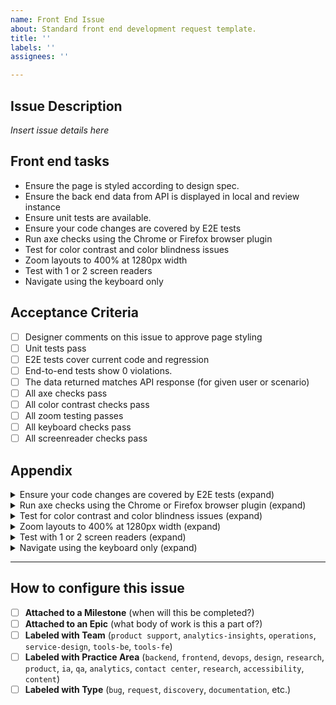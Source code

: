 ```yaml
---
name: Front End Issue
about: Standard front end development request template.
title: ''
labels: ''
assignees: ''

---
```


## Issue Description
_Insert issue details here_

## Front end tasks
- Ensure the page is styled according to design spec. 
- Ensure the back end data from API is displayed in local and review instance
- Ensure unit tests are available. 
- Ensure your code changes are covered by E2E tests
- Run axe checks using the Chrome or Firefox browser plugin
- Test for color contrast and color blindness issues
- Zoom layouts to 400% at 1280px width
- Test with 1 or 2 screen readers
- Navigate using the keyboard only

## Acceptance Criteria
- [ ] Designer comments on this issue to approve page styling 
- [ ] Unit tests pass
- [ ] E2E tests cover current code and regression
- [ ] End-to-end tests show 0 violations.
- [ ] The data returned matches API response (for given user or scenario)
- [ ] All axe checks pass
- [ ] All color contrast checks pass
- [ ] All zoom testing passes
- [ ] All keyboard checks pass 
- [ ] All screenreader checks pass

## Appendix
<details> 

 <summary>Ensure your code changes are covered by E2E tests (expand)</summary>
 
 - Add E2E tests if none exist for this addition/change. 
 
 - Update existing E2E tests if this code will change functionality. 
 
 - Include axe checks, including hidden content
 
</details>

<details> 

 <summary> Run axe checks using the Chrome or Firefox browser plugin (expand)</summary>
 
- Ensure no heading levels are skipped.

- Ensure all buttons and labeled inputs use semantic HTML elements.

- Ensure all buttons, labeled elements and images are identified using HTML semantic markers or ARIA roles.

- Ensure form fields have clearly defined boundaries or outlines.

- Ensure form fields do not use placeholder text. 

- Ensure form fields have highly visible and specific error states. 

</details>

<details> 

 <summary> Test for color contrast and color blindness issues (expand) </summary>
 - All text has appropriate contrast. 

</details>

<details> 

 <summary> Zoom layouts to 400% at 1280px width (expand)</summary> 
 - Ensure readability and usability are supported when zoomed up to 400% at 1280px browser width
 - Ensure no content gets focused offscreen or is hidden from view.
 
</details>

<details> 

 <summary> Test with 1 or 2 screen readers (expand)</summary> 
 
 - Ensure the page includes a skip navigation link. 
 
 - Ensure all links are properly descriptive. 
 
 - Ensure screen reader users can hear the text equivalent for each image conveying information. 

 - Ensure screen reader users can hear the text equivalent for each image button. 

 - Ensure screen reader users can hear labels and instructions for inputs. 
 
 - Ensure purely decorative images are not announced by the screenreader. 
 
</details>

<details> 

 <summary>Navigate using the keyboard only (expand)</summary> 
 
 - Ensure all links (navigation, text and/or image), form controls and page functions can be reached with the tab key in a logical order. 
 
 - Ensure all links (navigation, text and/or image), form controls and page functions can be triggered with the spacebar, enter key, or arrow keys.
 
 - Ensure all interactive elements can be reached with the tab key in a logical order 
 
 - Ensure all interactive elements can be triggered with the spacebar, enter key, or arrow keys.
 
 - Ensure focus is always visible and appears in logical order.
 
 - Ensure each interactive element has visible focus state which appears in logical order.
 

</details>



---
## How to configure this issue
- [ ] **Attached to a Milestone** (when will this be completed?)
- [ ] **Attached to an Epic** (what body of work is this a part of?)
- [ ] **Labeled with Team** (`product support`, `analytics-insights`, `operations`, `service-design`, `tools-be`, `tools-fe`)
- [ ] **Labeled with Practice Area** (`backend`, `frontend`, `devops`, `design`, `research`, `product`, `ia`, `qa`, `analytics`, `contact center`, `research`, `accessibility`, `content`)
- [ ] **Labeled with Type** (`bug`, `request`, `discovery`, `documentation`, etc.)
